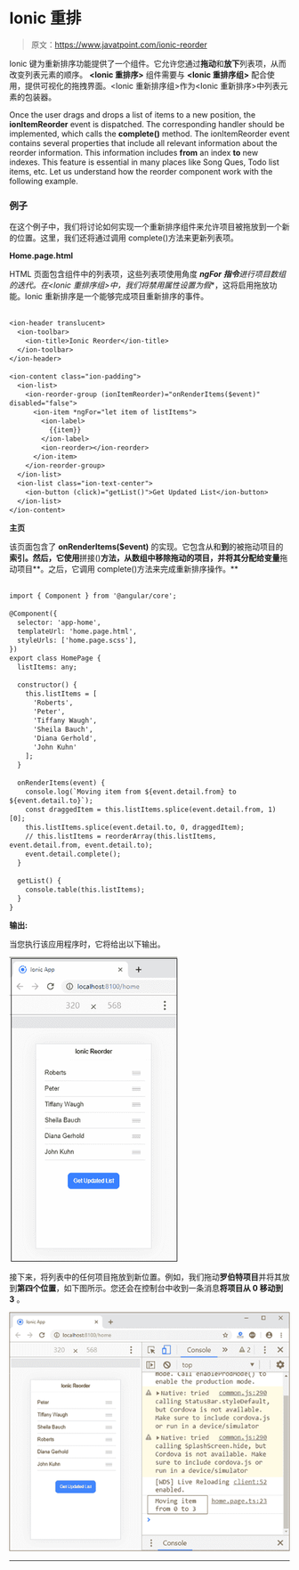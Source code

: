 # Ionic 重排

> 原文：<https://www.javatpoint.com/ionic-reorder>

Ionic 键为重新排序功能提供了一个<ion-reorder>组件。它允许您通过**拖动**和**放下**列表项，从而改变列表元素的顺序。 **<Ionic 重排序>** 组件需要与 **<Ionic 重排序组>** 配合使用，提供可视化的拖拽界面。<Ionic 重新排序组>作为<Ionic 重新排序>中列表元素的包装器。</ion-reorder>

Once the user drags and drops a list of items to a new position, the **ionItemReorder** event is dispatched. The corresponding handler should be implemented, which calls the **complete()** method. The ionItemReorder event contains several properties that include all relevant information about the reorder information. This information includes **from** an index **to** new indexes. This feature is essential in many places like Song Ques, Todo list items, etc. Let us understand how the reorder component work with the following example.

### 例子

在这个例子中，我们将讨论如何实现一个重新排序组件来允许项目被拖放到一个新的位置。这里，我们还将通过调用 complete()方法来更新列表项。

**Home.page.html**

HTML 页面包含<ion-reorder-group>组件中的列表项，这些列表项使用角度 ***ngFor 指令**进行项目数组的迭代。在<Ionic 重排序组>中，我们将**禁用**属性**设置为假**，这将启用拖放功能。Ionic 重新排序是一个能够完成项目重新排序的事件。</ion-reorder-group>

```

<ion-header translucent>
  <ion-toolbar>
    <ion-title>Ionic Reorder</ion-title>
  </ion-toolbar>
</ion-header>

<ion-content class="ion-padding">
  <ion-list>
    <ion-reorder-group (ionItemReorder)="onRenderItems($event)" disabled="false">
      <ion-item *ngFor="let item of listItems">
        <ion-label>
          {{item}}
        </ion-label>
        <ion-reorder></ion-reorder>
      </ion-item>
    </ion-reorder-group>
  </ion-list>
  <ion-list class="ion-text-center">
    <ion-button (click)="getList()">Get Updated List</ion-button>
  </ion-list>
</ion-content>

```

**主页**

该页面包含了 **onRenderItems($event)** 的实现。它包含从和**到**的被拖动项目的**索引。然后，它使用**拼接()**方法，从数组中移除拖动的项目，并将其分配给变量**拖动项目**。之后，它调用 complete()方法来完成重新排序操作。**

```

import { Component } from '@angular/core';

@Component({
  selector: 'app-home',
  templateUrl: 'home.page.html',
  styleUrls: ['home.page.scss'],
})
export class HomePage {
  listItems: any;

  constructor() {
    this.listItems = [
      'Roberts',
      'Peter',
      'Tiffany Waugh',
      'Sheila Bauch',
      'Diana Gerhold',
      'John Kuhn'
    ];
  }

  onRenderItems(event) {
    console.log(`Moving item from ${event.detail.from} to ${event.detail.to}`);
    const draggedItem = this.listItems.splice(event.detail.from, 1)[0];
    this.listItems.splice(event.detail.to, 0, draggedItem);
    // this.listItems = reorderArray(this.listItems, event.detail.from, event.detail.to);
    event.detail.complete();
  }

  getList() {
    console.table(this.listItems);
  }
}

```

**输出:**

当您执行该应用程序时，它将给出以下输出。

![Ionic Reorder](img/fff4439fe3998399c5da47ad7e13aeda.png)

接下来，将列表中的任何项目拖放到新位置。例如，我们拖动**罗伯特项目**并将其放到**第四个位置**，如下图所示。您还会在控制台中收到一条消息**将项目从 0 移动到 3** 。

![Ionic Reorder](img/f5b3a9d864507016c2f5b9f699f5f70f.png)

* * *